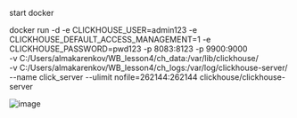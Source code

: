 start docker 

docker run -d -e CLICKHOUSE_USER=admin123 -e CLICKHOUSE_DEFAULT_ACCESS_MANAGEMENT=1 -e CLICKHOUSE_PASSWORD=pwd123 -p 8083:8123 -p 9900:9000 \
-v C:/Users/almakarenkov/WB_lesson4/ch_data:/var/lib/clickhouse/ \
-v C:/Users/almakarenkov/WB_lesson4/ch_logs:/var/log/clickhouse-server/ \
--name click_server --ulimit nofile=262144:262144 clickhouse/clickhouse-server



![image](https://github.com/iskaiska911/WB_lesson4/assets/31636303/738c0d20-01df-4863-a77d-118142ad7ad1)

